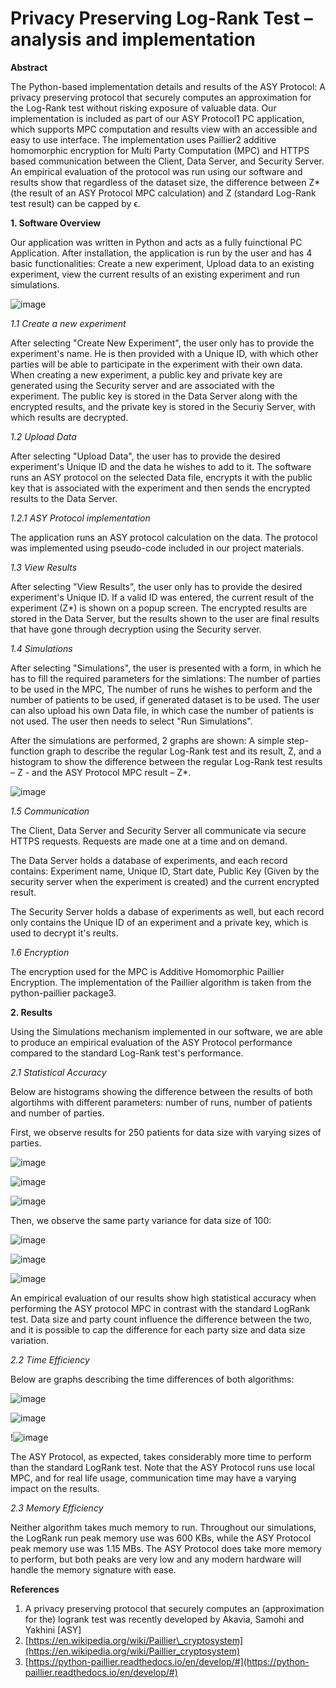 # Privacy Preserving Log-Rank Test – analysis and implementation


**Abstract**

The Python-based implementation details and results of the ASY Protocol: A privacy preserving protocol that securely computes an approximation for the Log-Rank test without risking exposure of valuable data. Our implementation is included as part of our ASY Protocol1 PC application, which supports MPC computation and results view with an accessible and easy to use interface. The implementation uses Paillier2 additive homomorphic encryption for Multi Party Computation (MPC) and HTTPS based communication between the Client, Data Server, and Security Server. An empirical evaluation of the protocol was run using our software and results show that regardless of the dataset size, the difference between Z\* (the result of an ASY Protocol MPC calculation) and Z (standard Log-Rank test result) can be capped by ϵ.

**1. Software Overview**

Our application was written in Python and acts as a fully fuinctional PC Application. After installation, the application is run by the user and has 4 basic functionalities: Create a new experiment, Upload data to an existing experiment, view the current results of an existing experiment and run simulations.

![image](https://user-images.githubusercontent.com/63145449/174775238-3791be45-cc48-4adc-ab83-3e44229c7a85.png)

_1.1 Create a new experiment_

After selecting &quot;Create New Experiment&quot;, the user only has to provide the experiment&#39;s name. He is then provided with a Unique ID, with which other parties will be able to participate in the experiment with their own data. When creating a new experiment, a public key and private key are generated using the Security server and are associated with the experiment. The public key is stored in the Data Server along with the encrypted results, and the private key is stored in the Securiy Server, with which results are decrypted.

_1.2 Upload Data_

After selecting &quot;Upload Data&quot;, the user has to provide the desired experiment&#39;s Unique ID and the data he wishes to add to it. The software runs an ASY protocol on the selected Data file, encrypts it with the public key that is associated with the experiment and then sends the encrypted results to the Data Server.

_1.2.1 ASY Protocol implementation_

The application runs an ASY protocol calculation on the data. The protocol was implemented using pseudo-code included in our project materials.

_1.3 View Results_

After selecting &quot;View Results&quot;, the user only has to provide the desired experiment&#39;s Unique ID. If a valid ID was entered, the current result of the experiment (Z\*) is shown on a popup screen. The encrypted results are stored in the Data Server, but the results shown to the user are final results that have gone through decryption using the Security server.

_1.4 Simulations_

After selecting &quot;Simulations&quot;, the user is presented with a form, in which he has to fill the required parameters for the simlations: The number of parties to be used in the MPC, The number of runs he wishes to perform and the number of patients to be used, if generated dataset is to be used. The user can also upload his own Data file, in which case the number of patients is not used. The user then needs to select &quot;Run Simulations&quot;.

After the simulations are performed, 2 graphs are shown: A simple step-function graph to describe the regular Log-Rank test and its result, Z, and a histogram to show the difference between the regular Log-Rank test results – Z - and the ASY Protocol MPC result – Z\*.

![image](https://user-images.githubusercontent.com/63145449/174775256-9126ded6-e92c-4f05-ab41-d48c468ff8cd.png)

_1.5 Communication_

The Client, Data Server and Security Server all communicate via secure HTTPS requests. Requests are made one at a time and on demand.

The Data Server holds a database of experiments, and each record contains: Experiment name, Unique ID, Start date, Public Key (Given by the security server when the experiment is created) and the current encrypted result.

The Security Server holds a dabase of experiments as well, but each record only contains the Unique ID of an experiment and a private key, which is used to decrypt it&#39;s reults.

_1.6 Encryption_

The encryption used for the MPC is Additive Homomorphic Paillier Encryption. The implementation of the Paillier algorithm is taken from the python-paillier package3.

**2. Results**

Using the Simulations mechanism implemented in our software, we are able to produce an empirical evaluation of the ASY Protocol performance compared to the standard Log-Rank test&#39;s performance.

_2.1 Statistical Accuracy_

Below are histograms showing the difference between the results of both algortihms with different parameters: number of runs, number of patients and number of parties.

First, we observe results for 250 patients for data size with varying sizes of parties.

![image](https://user-images.githubusercontent.com/63145449/174775301-852005d3-4681-4ef5-9410-41c2c1738de5.png)

![image](https://user-images.githubusercontent.com/63145449/174775331-81e9d821-fb74-4248-9c80-0a9ef6ebc163.png)

![image](https://user-images.githubusercontent.com/63145449/174775344-3b0a19b2-9966-4a23-92a6-0661950efee2.png)

Then, we observe the same party variance for data size of 100:

![image](https://user-images.githubusercontent.com/63145449/174775358-7343b72f-4036-428a-ab54-415f297624a0.png)

![image](https://user-images.githubusercontent.com/63145449/174775384-75c6bd3a-2baa-404f-8bbe-cd53e9bcfd0b.png)

![image](https://user-images.githubusercontent.com/63145449/174775404-4dcf2644-94c8-491b-a57d-46f4f47e54e0.png)

An empirical evaluation of our results show high statistical accuracy when performing the ASY protocol MPC in contrast with the standard LogRank test. Data size and party count influence the difference between the two, and it is possible to cap the difference for each party size and data size variation.

_2.2 Time Efficiency_

Below are graphs describing the time differences of both algorithms:

![image](https://user-images.githubusercontent.com/63145449/174775425-c26f1eb4-b23a-4d26-9a45-1acc727e85dc.png)

![image](https://user-images.githubusercontent.com/63145449/174775441-01004c37-2fd4-4b8f-afc0-6e3da0ea3d87.png)

!![image](https://user-images.githubusercontent.com/63145449/174775463-87ea0fba-0525-4e52-aa74-bfc815f05b87.png)

The ASY Protocol, as expected, takes considerably more time to perform than the standard LogRank test. Note that the ASY Protocol runs use local MPC, and for real life usage, communication time may have a varying impact on the results.

_2.3 Memory Efficiency_

Neither algorithm takes much memory to run. Throughout our simulations, the LogRank run peak memory use was 600 KBs, while the ASY Protocol peak memory use was 1.15 MBs. The ASY Protocol does take more memory to perform, but both peaks are very low and any modern hardware will handle the memory signature with ease.

**References**

1. A privacy preserving protocol that securely computes an (approximation for the) logrank test was recently developed by Akavia, Samohi and Yakhini [ASY]
2. [https://en.wikipedia.org/wiki/Paillier\_cryptosystem](https://en.wikipedia.org/wiki/Paillier_cryptosystem)
3. [https://python-paillier.readthedocs.io/en/develop/#](https://python-paillier.readthedocs.io/en/develop/#)
